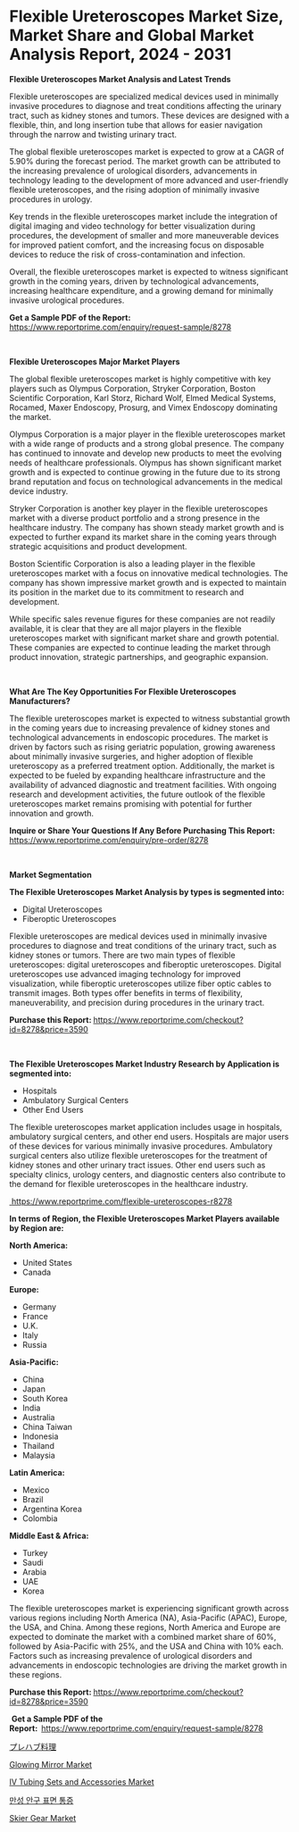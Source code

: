 <p><h1>Flexible Ureteroscopes Market Size, Market Share and Global Market Analysis Report, 2024 - 2031</h1></p><p><strong>Flexible Ureteroscopes Market Analysis and Latest Trends</strong></p>
<p><p>Flexible ureteroscopes are specialized medical devices used in minimally invasive procedures to diagnose and treat conditions affecting the urinary tract, such as kidney stones and tumors. These devices are designed with a flexible, thin, and long insertion tube that allows for easier navigation through the narrow and twisting urinary tract.</p><p>The global flexible ureteroscopes market is expected to grow at a CAGR of 5.90% during the forecast period. The market growth can be attributed to the increasing prevalence of urological disorders, advancements in technology leading to the development of more advanced and user-friendly flexible ureteroscopes, and the rising adoption of minimally invasive procedures in urology.</p><p>Key trends in the flexible ureteroscopes market include the integration of digital imaging and video technology for better visualization during procedures, the development of smaller and more maneuverable devices for improved patient comfort, and the increasing focus on disposable devices to reduce the risk of cross-contamination and infection.</p><p>Overall, the flexible ureteroscopes market is expected to witness significant growth in the coming years, driven by technological advancements, increasing healthcare expenditure, and a growing demand for minimally invasive urological procedures.</p></p>
<p><strong>Get a Sample PDF of the Report:&nbsp;</strong> <a href="https://www.reportprime.com/enquiry/request-sample/8278">https://www.reportprime.com/enquiry/request-sample/8278</a></p>
<p>&nbsp;</p>
<p><strong>Flexible Ureteroscopes Major Market Players</strong></p>
<p><p>The global flexible ureteroscopes market is highly competitive with key players such as Olympus Corporation, Stryker Corporation, Boston Scientific Corporation, Karl Storz, Richard Wolf, Elmed Medical Systems, Rocamed, Maxer Endoscopy, Prosurg, and Vimex Endoscopy dominating the market.</p><p>Olympus Corporation is a major player in the flexible ureteroscopes market with a wide range of products and a strong global presence. The company has continued to innovate and develop new products to meet the evolving needs of healthcare professionals. Olympus has shown significant market growth and is expected to continue growing in the future due to its strong brand reputation and focus on technological advancements in the medical device industry.</p><p>Stryker Corporation is another key player in the flexible ureteroscopes market with a diverse product portfolio and a strong presence in the healthcare industry. The company has shown steady market growth and is expected to further expand its market share in the coming years through strategic acquisitions and product development.</p><p>Boston Scientific Corporation is also a leading player in the flexible ureteroscopes market with a focus on innovative medical technologies. The company has shown impressive market growth and is expected to maintain its position in the market due to its commitment to research and development.</p><p>While specific sales revenue figures for these companies are not readily available, it is clear that they are all major players in the flexible ureteroscopes market with significant market share and growth potential. These companies are expected to continue leading the market through product innovation, strategic partnerships, and geographic expansion.</p></p>
<p>&nbsp;</p>
<p><strong>What Are The Key Opportunities For Flexible Ureteroscopes Manufacturers?</strong></p>
<p><p>The flexible ureteroscopes market is expected to witness substantial growth in the coming years due to increasing prevalence of kidney stones and technological advancements in endoscopic procedures. The market is driven by factors such as rising geriatric population, growing awareness about minimally invasive surgeries, and higher adoption of flexible ureteroscopy as a preferred treatment option. Additionally, the market is expected to be fueled by expanding healthcare infrastructure and the availability of advanced diagnostic and treatment facilities. With ongoing research and development activities, the future outlook of the flexible ureteroscopes market remains promising with potential for further innovation and growth.</p></p>
<p><strong>Inquire or Share Your Questions If Any Before Purchasing This Report:</strong> <a href="https://www.reportprime.com/enquiry/pre-order/8278">https://www.reportprime.com/enquiry/pre-order/8278</a></p>
<p>&nbsp;</p>
<p><strong>Market Segmentation</strong></p>
<p><strong>The Flexible Ureteroscopes Market Analysis by types is segmented into:</strong></p>
<p><ul><li>Digital Ureteroscopes</li><li>Fiberoptic Ureteroscopes</li></ul></p>
<p><p>Flexible ureteroscopes are medical devices used in minimally invasive procedures to diagnose and treat conditions of the urinary tract, such as kidney stones or tumors. There are two main types of flexible ureteroscopes: digital ureteroscopes and fiberoptic ureteroscopes. Digital ureteroscopes use advanced imaging technology for improved visualization, while fiberoptic ureteroscopes utilize fiber optic cables to transmit images. Both types offer benefits in terms of flexibility, maneuverability, and precision during procedures in the urinary tract.</p></p>
<p><strong>Purchase this Report:&nbsp;</strong><a href="https://www.reportprime.com/checkout?id=8278&price=3590">https://www.reportprime.com/checkout?id=8278&price=3590</a></p>
<p>&nbsp;</p>
<p><strong>The Flexible Ureteroscopes Market Industry Research by Application is segmented into:</strong></p>
<p><ul><li>Hospitals</li><li>Ambulatory Surgical Centers</li><li>Other End Users</li></ul></p>
<p><p>The flexible ureteroscopes market application includes usage in hospitals, ambulatory surgical centers, and other end users. Hospitals are major users of these devices for various minimally invasive procedures. Ambulatory surgical centers also utilize flexible ureteroscopes for the treatment of kidney stones and other urinary tract issues. Other end users such as specialty clinics, urology centers, and diagnostic centers also contribute to the demand for flexible ureteroscopes in the healthcare industry.</p></p>
<p><a href="https://www.reportprime.com/flexible-ureteroscopes-r8278">&nbsp;https://www.reportprime.com/flexible-ureteroscopes-r8278</a></p>
<p><strong>In terms of Region, the Flexible Ureteroscopes Market Players available by Region are:</strong></p>
<p>
    <p> <strong> North America: </strong>
        <ul>
            <li>United States</li>
            <li>Canada</li>
        </ul>
        </p> 
    <p> <strong> Europe: </strong>
        <ul>
            <li>Germany</li>
            <li>France</li>
            <li>U.K.</li>
            <li>Italy</li>
            <li>Russia</li>
        </ul>
        </p> 
    <p> <strong> Asia-Pacific: </strong>
        <ul>
            <li>China</li>
            <li>Japan</li>
            <li>South Korea</li>
            <li>India</li>
            <li>Australia</li>
            <li>China Taiwan</li>
            <li>Indonesia</li>
            <li>Thailand</li>
            <li>Malaysia</li>
        </ul>
        </p> 
    <p> <strong> Latin America: </strong>
        <ul>
            <li>Mexico</li>
            <li>Brazil</li>
            <li>Argentina Korea</li>
            <li>Colombia</li>
        </ul>
        </p> 
    <p> <strong> Middle East & Africa: </strong>
        <ul>
            <li>Turkey</li>
            <li>Saudi</li>
            <li>Arabia</li>
            <li>UAE</li>
            <li>Korea</li>
        </ul>
    </p>
    </p>
<p><p>The flexible ureteroscopes market is experiencing significant growth across various regions including North America (NA), Asia-Pacific (APAC), Europe, the USA, and China. Among these regions, North America and Europe are expected to dominate the market with a combined market share of 60%, followed by Asia-Pacific with 25%, and the USA and China with 10% each. Factors such as increasing prevalence of urological disorders and advancements in endoscopic technologies are driving the market growth in these regions.</p></p>
<p><strong>Purchase this Report: </strong><a href="https://www.reportprime.com/checkout?id=8278&price=3590">https://www.reportprime.com/checkout?id=8278&price=3590</a></p>
<p>&nbsp;<strong>Get a Sample PDF of the Report:&nbsp;&nbsp;</strong><a href="https://www.reportprime.com/enquiry/request-sample/8278">https://www.reportprime.com/enquiry/request-sample/8278</a></p>
<p><strong></strong></p>
<p><p><a href="https://github.com/adcxff01450218/Market-Research-Report-List-2/blob/main/392151077179.md">プレハブ料理</a></p><p><a href="https://issuu.com/reportprime-2/docs/glowing-mirror-market-size-2030.pptx">Glowing Mirror Market</a></p><p><a href="https://github.com/sonuprakash1/Market-Research-Report-List-2/blob/main/iv-tubing-sets-and-accessories-market.md">IV Tubing Sets and Accessories Market</a></p><p><a href="https://github.com/Elenrrera7685/Market-Research-Report-List-1/blob/main/219083672973.md">만성 안구 표면 통증</a></p><p><a href="https://issuu.com/reportprime-2/docs/skier-gear-market-size-2030.pptx">Skier Gear Market</a></p></p>